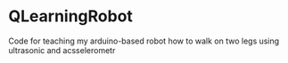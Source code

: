# QLearningRobot
Code for teaching my arduino-based robot how to walk on two legs using ultrasonic and acsselerometr
